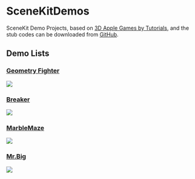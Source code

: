 # SceneKitDemos

SceneKit Demo Projects, based on [3D Apple Games by Tutorials](https://www.raywenderlich.com/store/3d-ios-games-by-tutorials), and the stub codes can be downloaded from [GitHub](https://github.com/XanderXu/3D-iOS-Games-by-Tutorials-code).

## Demo Lists

### [Geometry Fighter](https://github.com/songkuixi/SceneKitDemos/tree/master/GeometryFighter)

![](https://github.com/songkuixi/SceneKitDemos/blob/master/GeometryFighter/SCREENSHOT.png)

### [Breaker](https://github.com/songkuixi/SceneKitDemos/tree/master/Breaker)

![](https://github.com/songkuixi/SceneKitDemos/blob/master/Breaker/SCREENSHOT.PNG)


### [MarbleMaze](https://github.com/songkuixi/SceneKitDemos/tree/master/MarbleMaze)

![](https://github.com/songkuixi/SceneKitDemos/blob/master/MarbleMaze/SCREENSHOT.PNG)

### [Mr.Big](https://github.com/songkuixi/SceneKitDemos/tree/master/Mr.Pig)

![](https://github.com/songkuixi/SceneKitDemos/blob/master/Mr.Pig/SCREENSHOT.PNG)

